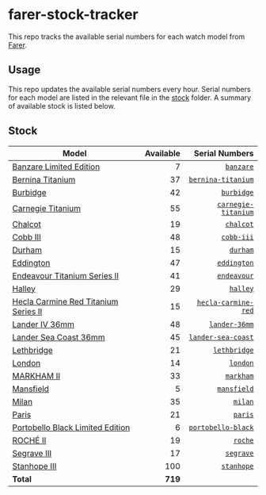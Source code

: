 # farer-stock-tracker

This repo tracks the available serial numbers for each watch model from [Farer](https://farer.com).

## Usage

This repo updates the available serial numbers every hour. Serial numbers for each model are listed in the relevant file in the [stock](./stock) folder. A summary of available stock is listed below.

## Stock

| Model | Available | Serial Numbers |
| ----- | --------: | -------------: |
| [Banzare Limited Edition](https://usd.farer.com/products/banzare) | 7 | [`banzare`](./stock/banzare) |
| [Bernina Titanium](https://usd.farer.com/products/bernina-titanium) | 37 | [`bernina-titanium`](./stock/bernina-titanium) |
| [Burbidge](https://usd.farer.com/products/burbidge) | 42 | [`burbidge`](./stock/burbidge) |
| [Carnegie Titanium](https://usd.farer.com/products/carnegie-titanium) | 55 | [`carnegie-titanium`](./stock/carnegie-titanium) |
| [Chalcot](https://usd.farer.com/products/chalcot) | 19 | [`chalcot`](./stock/chalcot) |
| [Cobb III](https://usd.farer.com/products/cobb-iii) | 48 | [`cobb-iii`](./stock/cobb-iii) |
| [Durham](https://usd.farer.com/products/durham) | 15 | [`durham`](./stock/durham) |
| [Eddington](https://usd.farer.com/products/eddington) | 47 | [`eddington`](./stock/eddington) |
| [Endeavour Titanium Series II](https://usd.farer.com/products/endeavour) | 41 | [`endeavour`](./stock/endeavour) |
| [Halley](https://usd.farer.com/products/halley) | 29 | [`halley`](./stock/halley) |
| [Hecla Carmine Red Titanium Series II](https://usd.farer.com/products/hecla-carmine-red) | 15 | [`hecla-carmine-red`](./stock/hecla-carmine-red) |
| [Lander IV 36mm](https://usd.farer.com/products/lander-36mm) | 48 | [`lander-36mm`](./stock/lander-36mm) |
| [Lander Sea Coast 36mm](https://usd.farer.com/products/lander-sea-coast) | 45 | [`lander-sea-coast`](./stock/lander-sea-coast) |
| [Lethbridge](https://usd.farer.com/products/lethbridge) | 21 | [`lethbridge`](./stock/lethbridge) |
| [London](https://usd.farer.com/products/london) | 14 | [`london`](./stock/london) |
| [MARKHAM II](https://usd.farer.com/products/markham) | 33 | [`markham`](./stock/markham) |
| [Mansfield](https://usd.farer.com/products/mansfield) | 5 | [`mansfield`](./stock/mansfield) |
| [Milan](https://usd.farer.com/products/milan) | 35 | [`milan`](./stock/milan) |
| [Paris](https://usd.farer.com/products/paris) | 21 | [`paris`](./stock/paris) |
| [Portobello Black Limited Edition](https://usd.farer.com/products/portobello-black) | 6 | [`portobello-black`](./stock/portobello-black) |
| [ROCHÉ II](https://usd.farer.com/products/roche) | 19 | [`roche`](./stock/roche) |
| [Segrave III](https://usd.farer.com/products/segrave) | 17 | [`segrave`](./stock/segrave) |
| [Stanhope III](https://usd.farer.com/products/stanhope) | 100 | [`stanhope`](./stock/stanhope) |
| **Total** | **719** | |
